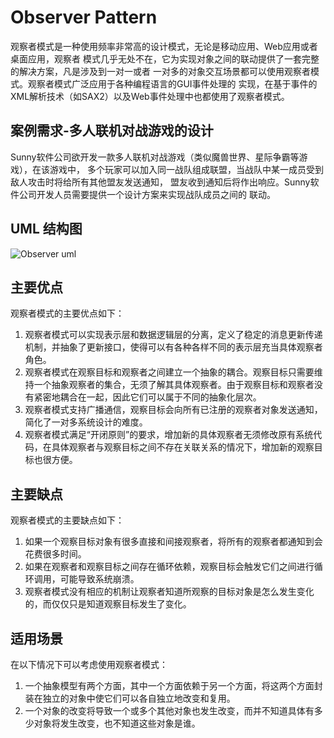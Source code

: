 # Observer Pattern
<p>观察者模式是一种使用频率非常高的设计模式，无论是移动应用、Web应用或者桌面应用，观察者
模式几乎无处不在，它为实现对象之间的联动提供了一套完整的解决方案，凡是涉及到一对一或者
一对多的对象交互场景都可以使用观察者模式。观察者模式广泛应用于各种编程语言的GUI事件处理的
实现，在基于事件的XML解析技术（如SAX2）以及Web事件处理中也都使用了观察者模式。</p>

## 案例需求-多人联机对战游戏的设计
<p>Sunny软件公司欲开发一款多人联机对战游戏（类似魔兽世界、星际争霸等游戏），在该游戏中，
多个玩家可以加入同一战队组成联盟，当战队中某一成员受到敌人攻击时将给所有其他盟友发送通知，
盟友收到通知后将作出响应。Sunny软件公司开发人员需要提供一个设计方案来实现战队成员之间的
联动。</p>

## UML 结构图
![Observer uml](https://github.com/SunnyMarkLiu/Awesome-Design-Patterns/blob/master/BehavioralPattern/Observer/observer.jpeg)

## 主要优点

观察者模式的主要优点如下：

1. 观察者模式可以实现表示层和数据逻辑层的分离，定义了稳定的消息更新传递机制，并抽象了更新接口，使得可以有各种各样不同的表示层充当具体观察者角色。
2. 观察者模式在观察目标和观察者之间建立一个抽象的耦合。观察目标只需要维持一个抽象观察者的集合，无须了解其具体观察者。由于观察目标和观察者没有紧密地耦合在一起，因此它们可以属于不同的抽象化层次。
3. 观察者模式支持广播通信，观察目标会向所有已注册的观察者对象发送通知，简化了一对多系统设计的难度。
4. 观察者模式满足“开闭原则”的要求，增加新的具体观察者无须修改原有系统代码，在具体观察者与观察目标之间不存在关联关系的情况下，增加新的观察目标也很方便。

## 主要缺点

观察者模式的主要缺点如下：

1. 如果一个观察目标对象有很多直接和间接观察者，将所有的观察者都通知到会花费很多时间。
2. 如果在观察者和观察目标之间存在循环依赖，观察目标会触发它们之间进行循环调用，可能导致系统崩溃。
3. 观察者模式没有相应的机制让观察者知道所观察的目标对象是怎么发生变化的，而仅仅只是知道观察目标发生了变化。

## 适用场景

在以下情况下可以考虑使用观察者模式：

1. 一个抽象模型有两个方面，其中一个方面依赖于另一个方面，将这两个方面封装在独立的对象中使它们可以各自独立地改变和复用。
2. 一个对象的改变将导致一个或多个其他对象也发生改变，而并不知道具体有多少对象将发生改变，也不知道这些对象是谁。
